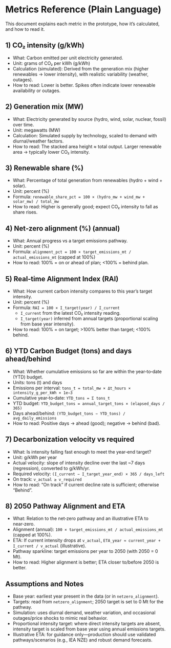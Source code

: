 # Metrics Reference (Plain Language)

This document explains each metric in the prototype, how it’s calculated, and how to read it.

## 1) CO₂ intensity (g/kWh)
- What: Carbon emitted per unit electricity generated.
- Unit: grams of CO₂ per kWh (g/kWh)
- Calculation (simulated): Derived from the generation mix (higher renewables → lower intensity), with realistic variability (weather, outages).
- How to read: Lower is better. Spikes often indicate lower renewable availability or outages.

## 2) Generation mix (MW)
- What: Electricity generated by source (hydro, wind, solar, nuclear, fossil) over time.
- Unit: megawatts (MW)
- Calculation: Simulated supply by technology, scaled to demand with diurnal/weather factors.
- How to read: The stacked area height ≈ total output. Larger renewable area → typically lower CO₂ intensity.

## 3) Renewable share (%)
- What: Percentage of total generation from renewables (hydro + wind + solar).
- Unit: percent (%)
- Formula: `renewable_share_pct = 100 × (hydro_mw + wind_mw + solar_mw) / total_mw`
- How to read: Higher is generally good; expect CO₂ intensity to fall as share rises.

## 4) Net‑zero alignment (%) (annual)
- What: Annual progress vs a target emissions pathway.
- Unit: percent (%)
- Formula: `alignment_pct = 100 × target_emissions_mt / actual_emissions_mt` (capped at 100%)
- How to read: 100% = on or ahead of plan; <100% = behind plan.

## 5) Real‑time Alignment Index (RAI)
- What: How current carbon intensity compares to this year’s target intensity.
- Unit: percent (%)
- Formula: `RAI = 100 × I_target(year) / I_current`
  - `I_current` from the latest CO₂ intensity reading.
  - `I_target(year)` inferred from annual targets (proportional scaling from base year intensity).
- How to read: 100% = on target; >100% better than target; <100% behind.

## 6) YTD Carbon Budget (tons) and days ahead/behind
- What: Whether cumulative emissions so far are within the year‑to‑date (YTD) budget.
- Units: tons (t) and days
- Emissions per interval: `tons_t = total_mw × Δt_hours × intensity_g_per_kWh × 1e−3`
- Cumulative year‑to‑date: `YTD_tons = Σ tons_t`
- YTD budget: `YTD_budget_tons = annual_target_tons × (elapsed_days / 365)`
- Days ahead/behind: `(YTD_budget_tons − YTD_tons) / avg_daily_emissions`
- How to read: Positive days → ahead (good); negative → behind (bad).

## 7) Decarbonization velocity vs required
- What: Is intensity falling fast enough to meet the year‑end target?
- Unit: g/kWh per year
- Actual velocity: slope of intensity decline over the last ~7 days (regression), converted to g/kWh/yr.
- Required velocity: `(I_current − I_target_year_end) × 365 / days_left`
- On track: `v_actual ≥ v_required`
- How to read: “On track” if current decline rate is sufficient; otherwise “Behind”.

## 8) 2050 Pathway Alignment and ETA
- What: Relation to the net‑zero pathway and an illustrative ETA to near‑zero.
- Alignment (annual): `100 × target_emissions_mt / actual_emissions_mt` (capped at 100%).
- ETA: If current intensity drops at `v_actual`, `ETA_year ≈ current_year + I_current / v_actual` (illustrative).
- Pathway sparkline: target emissions per year to 2050 (with 2050 = 0 Mt).
- How to read: Higher alignment is better; ETA closer to/before 2050 is better.

## Assumptions and Notes
- Base year: earliest year present in the data (or in `netzero_alignment`).
- Targets: read from `netzero_alignment`; 2050 target is set to 0 Mt for the pathway.
- Simulation: uses diurnal demand, weather variation, and occasional outages/price shocks to mimic real behavior.
- Proportional intensity target: where direct intensity targets are absent, intensity target is scaled from base year using annual emissions targets.
- Illustrative ETA: for guidance only—production should use validated pathways/scenarios (e.g., IEA NZE) and robust demand forecasts.
